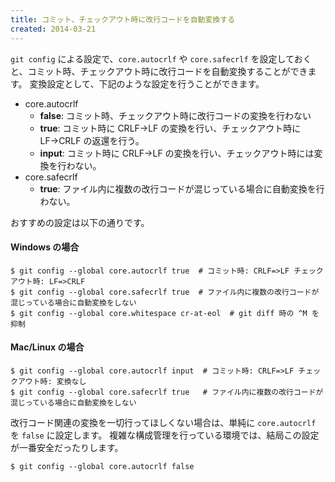 ```yaml
---
title: コミット、チェックアウト時に改行コードを自動変換する
created: 2014-03-21
---
```


`git config` による設定で、`core.autocrlf` や `core.safecrlf` を設定しておくと、コミット時、チェックアウト時に改行コードを自動変換することができます。
変換設定として、下記のような設定を行うことができます。

- core.autocrlf
  - **false**: コミット時、チェックアウト時に改行コードの変換を行わない
  - **true**: コミット時に CRLF→LF の変換を行い、チェックアウト時に LF→CRLF の返還を行う。
  - **input**: コミット時に CRLF→LF の変換を行い、チェックアウト時には変換を行わない。
- core.safecrlf
  - **true**: ファイル内に複数の改行コードが混じっている場合に自動変換を行わない。

おすすめの設定は以下の通りです。

#### Windows の場合

```
$ git config --global core.autocrlf true  # コミット時: CRLF=>LF チェックアウト時: LF=>CRLF
$ git config --global core.safecrlf true  # ファイル内に複数の改行コードが混じっている場合に自動変換をしない
$ git config --global core.whitespace cr-at-eol  # git diff 時の ^M を抑制
```

#### Mac/Linux の場合

```
$ git config --global core.autocrlf input  # コミット時: CRLF=>LF チェックアウト時: 変換なし
$ git config --global core.safecrlf true   # ファイル内に複数の改行コードが混じっている場合に自動変換をしない
```

改行コード関連の変換を一切行ってほしくない場合は、単純に `core.autocrlf` を `false` に設定します。
複雑な構成管理を行っている環境では、結局この設定が一番安全だったりします。

```
$ git config --global core.autocrlf false
```

